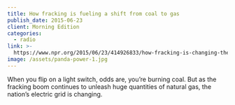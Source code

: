 ```yaml
---
title: How fracking is fueling a shift from coal to gas
publish_date: 2015-06-23
client: Morning Edition
categories:
  - radio
link: >-
  https://www.npr.org/2015/06/23/414926833/how-fracking-is-changing-the-nation-s-electrical-grid
image: /assets/panda-power-1.jpg
---
```


When you flip on a light switch, odds are, you’re burning coal. But as the fracking boom continues to unleash huge quantities of natural gas, the nation’s electric grid is changing.